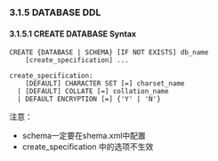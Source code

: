 ### 3.1.5 DATABASE DDL

#### 3.1.5.1  CREATE DATABASE Syntax
```
CREATE {DATABASE | SCHEMA} [IF NOT EXISTS] db_name
    [create_specification] ...

create_specification:
    [DEFAULT] CHARACTER SET [=] charset_name
  | [DEFAULT] COLLATE [=] collation_name
  | DEFAULT ENCRYPTION [=] {'Y' | 'N'}
```

注意：

- schema一定要在shema.xml中配置
- create_specification 中的选项不生效